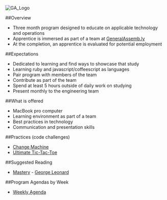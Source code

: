 ![GA_Logo](https://raw.github.com/generalassembly/ga-ruby-on-rails-for-devs/master/images/ga.png)

##Overview

- Three month program designed to educate on applicable technology and operations
- Apprentice is immersed as part of a team at [GeneralAssemb.ly](http://generalassemb.ly)
- At the completion, an apprentice is evaluated for potential employment

##Expectations

- Dedicated to learning and find ways to showcase that study
- Learning ruby and javascript/coffeescript as languages
- Pair program with members of the team
- Contribute as part of the team
- Spend at least 5 hours outside of daily work on studying
- Present monthly to the engineering team

##What is offered

- MacBook pro computer
- Learning environment as part of a team
- Best practices in technology
- Communication and presentation skills

##Practices (code challenges)

- [Change Machine](https://github.com/generalassembly/apprenticeship/blob/master/code-challenges/change-machine.md)
- [Ultimate Tic-Tac-Toe](https://github.com/generalassembly/apprenticeship/blob/master/code-challenges/ultimate-tic-tac-toe.md)

##Suggested Reading

- [Mastery](http://www.scribd.com/doc/257928/-Mastery-by-George-Leonard) - [George Leonard](http://en.wikipedia.org/wiki/George_Leonard)

##Program Agendas by Week
- [Weekly Agenda](https://github.com/generalassembly/apprenticeship/blob/master/weekly-agendas.md)
